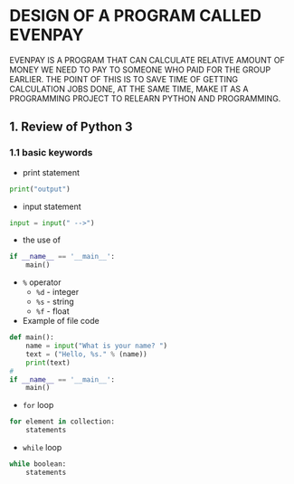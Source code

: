 
DESIGN OF A PROGRAM CALLED EVENPAY
==================================

EVENPAY IS A PROGRAM THAT CAN CALCULATE RELATIVE AMOUNT OF MONEY WE NEED TO PAY
TO SOMEONE WHO PAID FOR THE GROUP EARLIER. THE POINT OF THIS IS TO SAVE TIME OF
GETTING CALCULATION JOBS DONE, AT THE SAME TIME, MAKE IT AS A PROGRAMMING
PROJECT TO RELEARN PYTHON AND PROGRAMMING.


## 1. Review of Python 3
### 1.1 basic keywords
* print statement
```python
print("output")
```
* input statement
```python
input = input(" -->")
```  
* the use of  
```python
if __name__ == '__main__':
    main()
```
* ```%``` operator
  * ```%d``` - integer
  * ```%s``` - string
  * ```%f``` - float
* Example of file code
```python
def main():
    name = input("What is your name? ")
    text = ("Hello, %s." % (name))
    print(text)
#
if __name__ == '__main__':
    main()
```

* ```for``` loop
```python
for element in collection:
    statements
```
* ```while``` loop
```python
while boolean:
    statements
```

```python

```
